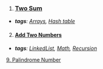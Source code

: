 1. ### [Two Sum](./Problems/TwoSum/README.md)     
- ***tags**: [Arrays](./Arrays.md), [Hash table](./HashTable.md)*

2. #### [Add Two Numbers](./Problems/AddTwoNumbers/README.md)
- ***tags**: [LinkedList](./LinkedList.md), [Math](./Math.md), [Recursion](./Recursion.md)*



[9. Palindrome Number](./Problems/PalindromeNumber/README.md)
